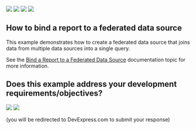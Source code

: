 <!-- default badges list -->
![](https://img.shields.io/endpoint?url=https://codecentral.devexpress.com/api/v1/VersionRange/187623907/22.1.3%2B)
[![](https://img.shields.io/badge/Open_in_DevExpress_Support_Center-FF7200?style=flat-square&logo=DevExpress&logoColor=white)](https://supportcenter.devexpress.com/ticket/details/T828707)
[![](https://img.shields.io/badge/📖_How_to_use_DevExpress_Examples-e9f6fc?style=flat-square)](https://docs.devexpress.com/GeneralInformation/403183)
[![](https://img.shields.io/badge/💬_Leave_Feedback-feecdd?style=flat-square)](#does-this-example-address-your-development-requirementsobjectives)
<!-- default badges end -->
## How to bind a report to a federated data source

This example demonstrates how to create a federated data source that joins data from multiple data sources into a single query. 

See the [Bind a Report to a Federated Data Source](https://docs.devexpress.com/XtraReports/400922) documentation topic for more information.
<!-- feedback -->
## Does this example address your development requirements/objectives?

[<img src="https://www.devexpress.com/support/examples/i/yes-button.svg"/>](https://www.devexpress.com/support/examples/survey.xml?utm_source=github&utm_campaign=reporting-winforms-bind-join-federated-data-source&~~~was_helpful=yes) [<img src="https://www.devexpress.com/support/examples/i/no-button.svg"/>](https://www.devexpress.com/support/examples/survey.xml?utm_source=github&utm_campaign=reporting-winforms-bind-join-federated-data-source&~~~was_helpful=no)

(you will be redirected to DevExpress.com to submit your response)
<!-- feedback end -->
